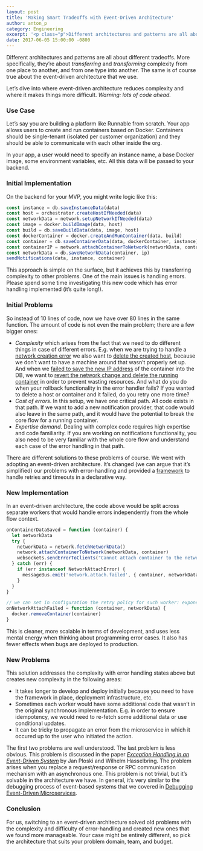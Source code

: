```yaml
---
layout: post
title: 'Making Smart Tradeoffs with Event-Driven Architecture'
author: anton_p
category: Engineering
excerpt: '<p class="p">Different architectures and patterns are all about different tradeoffs. More specifically, they’re about <em>transferring</em> and <em>transforming</em> complexity from one place to another, and from one type into another. The same is of course true about the event-driven architecture that we use here at Runnable.</p><p class="p">Let’s dive into where event-driven architecture reduces complexity and where it makes things more difficult. <em>Warning: lots of code ahead.</em></p>'
date: 2017-06-05 15:00:00 -0800
---
```


Different architectures and patterns are all about different tradeoffs. More specifically, they’re about *transferring* and *transforming* complexity from one place to another, and from one type into another. The same is of course true about the event-driven architecture that we use.

Let’s dive into where event-driven architecture reduces complexity and where it makes things more difficult. *Warning: lots of code ahead.*

### Use Case

Let’s say you are building a platform like Runnable from scratch. Your app allows users to create and run containers based on Docker. Containers should be single-tenant (isolated per customer organization) and they should be able to communicate with each other inside the org.

In your app, a user would need to specify an instance name, a base Docker image, some environment variables, etc. All this data will be passed to your backend.

### Initial Implementation

On the backend for your MVP, you might write logic like this:

```javascript
const instance = db.saveInstanceData(data)
const host = orchestrator.createHostIfNeeded(data)
const networkData = network.setupNetworkIfNeeded(data)
const image = docker.buildImage(data, host)
const build = db.saveBuildData(data, image, host)
const dockerContainer = docker.createAndRunContainer(data, build)
const container = db.saveContainerData(data, dockerContainer, instance)
const containerIP = network.attachContainerToNetwork(networkData, container)
const networkData = db.saveNetworkData(container, ip)
sendNotifications(data, instance, container)
```

This approach is simple on the surface, but it achieves this by transferring complexity to other problems. One of the main issues is handling errors. Please spend some time investigating this new code which has error handling implemented (it’s quite long!).

<script src="https://gist.github.com/podviaznikov/a66e26b08209336b1da798b2ef213f73.js"></script>

### Initial Problems

So instead of 10 lines of code, now we have over 80 lines in the same function. The amount of code is not even the main problem; there are a few bigger ones:

- *Complexity* which arises from the fact that we need to do different things in case of different errors. E.g. when we are trying to handle a [network creation error](https://gist.github.com/podviaznikov/a66e26b08209336b1da798b2ef213f73#file-error-handling-js-L45) we also want to [delete the created host](https://gist.github.com/podviaznikov/a66e26b08209336b1da798b2ef213f73#file-error-handling-js-L48), because we don’t want to have a machine around that wasn’t properly set up. And when we [failed to save the new IP address](https://gist.github.com/podviaznikov/a66e26b08209336b1da798b2ef213f73#file-error-handling-js-L33) of the container into the DB, we want to [revert the network change and delete the running container](https://gist.github.com/podviaznikov/a66e26b08209336b1da798b2ef213f73#file-error-handling-js-L92) in order to prevent wasting resources. And what do you do when your rollback functionality in the error handler fails? If you wanted to delete a host or container and it failed, do you retry one more time?
- *Cost of errors*. In this setup, we have one critical path. All code exists in that path. If we want to add a new notification provider, that code would also leave in the same path, and it would have the potential to break the core flow for a running container.
- *Expertise demand*. Dealing with complex code requires high expertise and code familiarity. If you are working on notifications functionality, you also need to be very familiar with the whole core flow and understand each case of the error handling in that path.

There are different solutions to these problems of course. We went with adopting an event-driven architecture. It’s changed (we can argue that it’s simplified) our problems with error-handling and provided a [framework](https://runnable.com/blog/event-driven-microservices-using-rabbitmq) to handle retries and timeouts in a declarative way.

### New Implementation

In an event-driven architecture, the code above would be split across separate workers that would handle errors independently from the whole flow context.

```javascript
onContainerDataSaved = function (container) {
  let networkData
  try {
    networkData = network.fetchNetworkData()
    network.attachContainerToNetwork(networkData, container)
    websockets.sendErrorToClients("Cannot attach container to the network")
  } catch (err) {
    if (err instanceof NetworkAttachError) {
      messageBus.emit('network.attach.failed', { container, networkData })
    }
  }
}

// we can set in configuration the retry policy for such worker: exponential back-off, timeout, max number of retries etc,
onNetworkAttachFailed = function (container, networkData) {
  docker.removeContainer(container)
}
```

This is cleaner, more scalable in terms of development, and uses less mental energy when thinking about programming error cases. It also has fewer effects when bugs are deployed to production.

### New Problems

This solution addresses the complexity with error handling states above but creates new complexity in the following areas:

- It takes longer to develop and deploy initially because you need to have the framework in place, deployment infrastructure, etc.
- Sometimes each worker would have some additional code that wasn’t in the original synchronous implementation. E.g. in order to ensure idempotency, we would need to re-fetch some additional data or use conditional updates.
- It can be tricky to propagate an error from the microservice in which it occured up to the user who initiated the action.

The first two problems are well understood. The last problem is less obvious. This problem is discussed in the paper *[Exception Handling in an Event-Driven System](https://www.academia.edu/27326556/Exception_Handling_in_an_Event-Driven_System)* by Jan Ploski and Wilhelm Hasselbring. The problem arises when you replace a request/response or RPC communication mechanism with an asynchronous one. This problem is not trivial, but it’s solvable in the architecture we have. In general, it’s very similar to the debugging process of event-based systems that we covered in [Debugging Event-Driven Microservices](https://runnable.com/blog/debugging-event-driven-microservices).

### Conclusion

For us, switching to an event-driven architecture solved old problems with the complexity and difficulty of error-handling and created new ones that we found more manageable. Your case might be entirely different, so pick the architecture that suits your problem domain, team, and budget.
